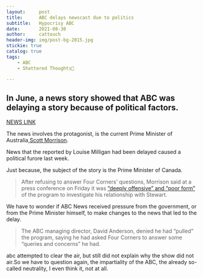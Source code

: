 ```yaml
---
layout:     post                   
title:      ABC delays newscast due to politics
subtitle:   Hypocrisy ABC
date:       2021-08-30              
author:     cattouch                    
header-img: img/post-bg-2015.jpg   
stickie: true
catalog: true                      
tags:                            
    - ABC
    - Shattered Thoughts🧠

---
```



## In June, a news story showed that ABC was delaying a story because of political factors.

[NEWS LINK](https://www.theguardian.com/media/2021/jun/11/abc-to-air-delayed-four-corners-episode-about-scott-morrison-and-a-supporter-of-qanon)

The news involves the protagonist, is the current Prime Minister of Australia,[Scott Morrison](https://en.wikipedia.org/wiki/Scott_Morrison).

News that the reported by Louise Milligan had been delayed caused a political furore last week.

Just because, the subject of the story is the Prime Minister of Canada.

> After refusing to answer Four Corners’ questions, Morrison said at a press conference on Friday it was [“deeply offensive” and “poor form” ](https://www.theguardian.com/media/2021/jun/04/abc-boss-says-he-had-concerns-about-four-corners-scott-morrison-qanon-program)of the program to investigate his relationship with Stewart.

We have to wonder if ABC News received pressure from the government, or from the Prime Minister himself, to make changes to the news that led to the delay.

> The ABC managing director, David Anderson, denied he had “pulled” the program, saying he had asked Four Corners to answer some “queries and concerns” he had.

abc attempted to clear the air, but still did not explain why the show did not air.So we have to question again, the impartiality of the ABC, the already so-called neutrality, I even think it, not at all.

